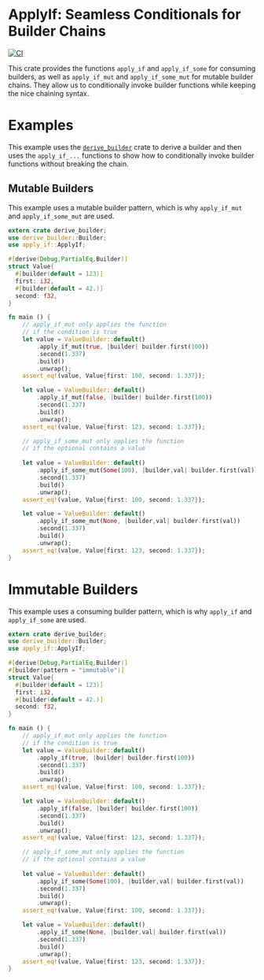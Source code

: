 # ApplyIf: Seamless Conditionals for Builder Chains

[![CI](https://github.com/bavalpey/apply_if/actions/workflows/tests.yml/badge.svg)](https://github.com/bavalpey/apply_if/actions/workflows/tests.yml)

This crate provides the functions `apply_if` and `apply_if_some` for consuming
builders, as well as `apply_if_mut` and `apply_if_some_mut` for mutable builder
chains. They allow us to conditionally invoke builder functions while keeping
the nice chaining syntax.

# Examples

This example uses the [`derive_builder`](https://crates.io/crates/derive_builder)
crate to derive a builder and then uses the `apply_if_...` functions to show
how to conditionally invoke builder functions without breaking the chain.

## Mutable Builders

This example uses a mutable builder pattern, which is why `apply_if_mut`
and `apply_if_some_mut` are used.

```rust
extern crate derive_builder;
use derive_builder::Builder;
use apply_if::ApplyIf;

#[derive(Debug,PartialEq,Builder)]
struct Value{
  #[builder(default = 123)]
  first: i32,
  #[builder(default = 42.)]
  second: f32,
}

fn main () {
    // apply_if_mut only applies the function
    // if the condition is true
    let value = ValueBuilder::default()
        .apply_if_mut(true, |builder| builder.first(100))
        .second(1.337)
        .build()
        .unwrap();
    assert_eq!(value, Value{first: 100, second: 1.337});

    let value = ValueBuilder::default()
        .apply_if_mut(false, |builder| builder.first(100))
        .second(1.337)
        .build()
        .unwrap();
    assert_eq!(value, Value{first: 123, second: 1.337});

    // apply_if_some_mut only applies the function
    // if the optional contains a value
    
    let value = ValueBuilder::default()
        .apply_if_some_mut(Some(100), |builder,val| builder.first(val))
        .second(1.337)
        .build()
        .unwrap();
    assert_eq!(value, Value{first: 100, second: 1.337});

    let value = ValueBuilder::default()
        .apply_if_some_mut(None, |builder,val| builder.first(val))
        .second(1.337)
        .build()
        .unwrap();
    assert_eq!(value, Value{first: 123, second: 1.337});
}
```

# Immutable Builders

This example uses a consuming builder pattern, which is why `apply_if`
and `apply_if_some` are used.

```rust
extern crate derive_builder;
use derive_builder::Builder;
use apply_if::ApplyIf;

#[derive(Debug,PartialEq,Builder)]
#[builder(pattern = "immutable")]
struct Value{
  #[builder(default = 123)]
  first: i32,
  #[builder(default = 42.)]
  second: f32,
}

fn main () {
    // apply_if_mut only applies the function
    // if the condition is true
    let value = ValueBuilder::default()
        .apply_if(true, |builder| builder.first(100))
        .second(1.337)
        .build()
        .unwrap();
    assert_eq!(value, Value{first: 100, second: 1.337});

    let value = ValueBuilder::default()
        .apply_if(false, |builder| builder.first(100))
        .second(1.337)
        .build()
        .unwrap();
    assert_eq!(value, Value{first: 123, second: 1.337});

    // apply_if_some_mut only applies the function
    // if the optional contains a value
    
    let value = ValueBuilder::default()
        .apply_if_some(Some(100), |builder,val| builder.first(val))
        .second(1.337)
        .build()
        .unwrap();
    assert_eq!(value, Value{first: 100, second: 1.337});

    let value = ValueBuilder::default()
        .apply_if_some(None, |builder,val| builder.first(val))
        .second(1.337)
        .build()
        .unwrap();
    assert_eq!(value, Value{first: 123, second: 1.337});
}
```
